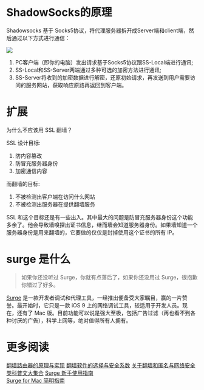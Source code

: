 # ShadowSocks的原理

Shadowsocks 基于 Socks5协议，将代理服务器拆开成Server端和client端，然后通过以下方式进行通信：

![][1]

1. PC客户端（即你的电脑）发出请求基于Socks5协议跟SS-Local端进行通讯;
2. SS-Local和SS-Server两端通过多种可选的加密方法进行通讯;
3. SS-Server将收到的加密数据进行解密，还原初始请求，再发送到用户需要访问的服务网站，获取响应原路再返回到客户端。

# 扩展

为什么不应该用 SSL 翻墙？

SSL 设计目标:

1. 防内容篡改
2. 防冒充服务器身份
3. 加密通信内容

而翻墙的目标:

1. 不被检测出客户端在访问什么网站
2. 不被检测出服务器在提供翻墙服务

SSL 和这个目标还是有一些出入。其中最大的问题是防冒充服务器身份这个功能多余了。他会导致墙嗅探出证书信息，继而墙会知道服务器身份。如果墙知道一个服务器身份是用来翻墙的，它要做的仅仅是封掉使用这个证书的所有 IP。

# surge 是什么

> 如果你还没听过 Surge，你就有点落后了，如果你还没用过 Surge，很抱歉你错过了好多。

[Surge](http://surge.run/manual/) 是一款开发者调试和代理工具，一经推出便备受大家瞩目，赢的一片赞誉。最开始时，它只是一款 iOS 9 上的网络调试工具，较适用于开发人员。现在，还有了 Mac 版。目前功能可以说是强大至极，包括广告过滤（再也看不到各种讨厌的广告），科学上网等，绝对值得所有人拥有。

# 更多阅读

[翻墙路由器的原理与实现](http://drops.wooyun.org/papers/10177)
[翻墙软件的选择与安全系数](https://plus.google.com/+GhostAssassin/posts/TtWFAQmSMVE)
[关于翻墙和匿名与网络安全类科普文大集合](https://plus.google.com/+GhostAssassin/posts/a8aKzvZLsuV)
[Surge 新手使用指南](https://medium.com/@scomper/surge-%E9%85%8D%E7%BD%AE%E6%96%87%E4%BB%B6-a1533c10e80b)  
[Surge for Mac 简明指南](https://medium.com/@scomper/surge-for-mac-%E7%AE%80%E6%98%8E%E6%8C%87%E5%8D%97-f6f357b8f09c)  

[1]: http://7xrlu9.com1.z0.glb.clouddn.com/Network_ShadowSocks_1.png


